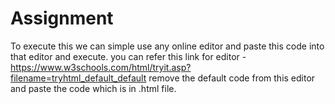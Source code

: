 # Assignment

To execute this we can simple use any online editor and paste this code into that editor and execute.
you can refer this link for editor - https://www.w3schools.com/html/tryit.asp?filename=tryhtml_default_default  remove the default code from this editor and paste the code which is in .html file.
